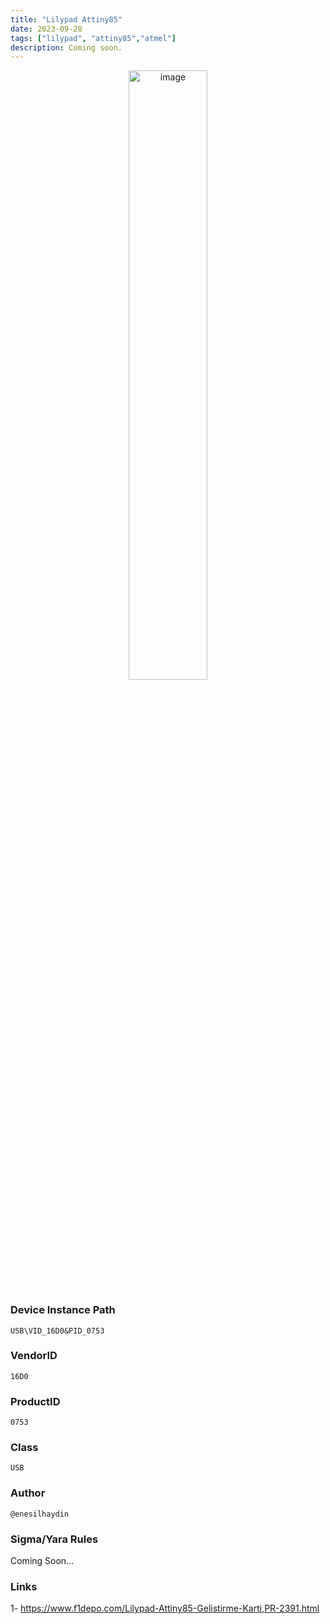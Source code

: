 ```yaml
---
title: "Lilypad Attiny85"
date: 2023-09-28
tags: ["lilypad", "attiny85","atmel"]
description: Coming soon.
---
```


<p align="center">
  <img src="/images/lilypad.jpg" alt="image" width="50%" height="50%">
</p>

### Device Instance Path

```text
USB\VID_16D0&PID_0753

```

### VendorID

```text
16D0
```

### ProductID

```text
0753
```
### Class

```text
USB
```
### Author

```text
@enesilhaydin
```

### Sigma/Yara Rules

Coming Soon...

### Links

1- https://www.f1depo.com/Lilypad-Attiny85-Gelistirme-Karti,PR-2391.html
